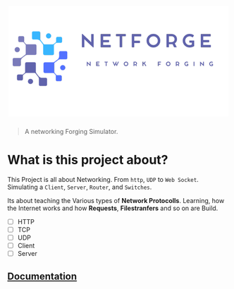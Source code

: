 <h1 align="center">
  <img src="./docs/networkforging.png" alt="NetForge">
</h1>

> A networking Forging Simulator.

# What is this project about?

This Project is all about Networking. From `http`, `UDP` to `Web Socket`. Simulating a `Client`, `Server`, `Router`, and `Switches`.

Its about teaching the Various types of **Network Protocolls**. Learning, how the Internet works and how **Requests**, **Filestranfers** and so on are Build.

- [ ] HTTP
- [ ] TCP
- [ ] UDP
- [ ] Client
- [ ] Server

## [Documentation]()

